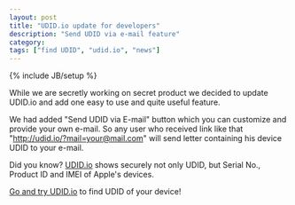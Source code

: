 ```yaml
---
layout: post
title: "UDID.io update for developers"
description: "Send UDID via e-mail feature"
category: 
tags: ["find UDID", "udid.io", "news"]
---
```

{% include JB/setup %}

While we are secretly working on secret product we decided to update UDID.io and add one easy to use and quite useful feature.

We had added "Send UDID via E-mail" button which you can customize and provide your own e-mail.
So any user who received link like that "http://udid.io/?mail=your@mail.com" will send letter containing his device UDID
to your e-mail.

Did you know? [UDID.io](http://udid.io/) shows securely not only UDID, but Serial No., Product ID and IMEI of Apple's devices.

[Go and try UDID.io](http://udid.io/) to find UDID of your device!



